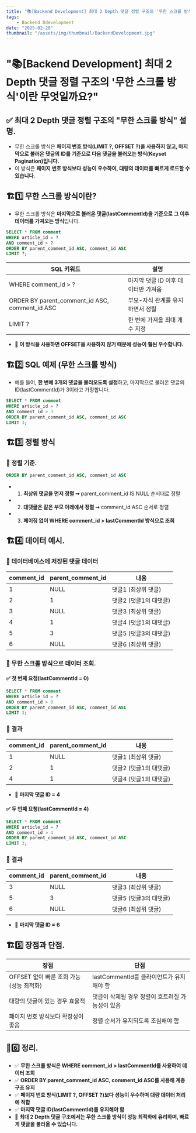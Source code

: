 ```yaml
---
title: "📚[Backend Development] 최대 2 Depth 댓글 정렬 구조의 '무한 스크롤 방식'이란 무엇일까요?"
tags:
    - Backend Ddevelopment
date: "2025-02-20"
thumbnail: "/assets/img/thumbnail/BackendDevelopment.jpg"
---
```


# "📚[Backend Development] 최대 2 Depth 댓글 정렬 구조의 '무한 스크롤 방식'이란 무엇일까요?"
## ✅ 최대 2 Depth 댓글 정렬 구조의 "무한 스크롤 방식" 설명.
- 무한 스크롤 방식은 **페이지 번호 방식(LIMIT ?, OFFSET ?)을 사용하지 않고, 마지막으로 불러온 댓글의 ID를 기준으로 다음 댓글을 불러오는 방식(Keyset Pagination)입니다.**
- 이 방식은 **페이지 번호 방식보다 성능이 우수하여, 대량의 데이터를 빠르게 로드할 수 있습니다.**

## 🏗️1️⃣ 무한 스크롤 방식이란?
- 무한 스크롤 방식은 **마지막으로 불러온 댓글(lastCommentId)을 기준으로 그 이후 데이터를 가져오는 방식**입니다.

```sql
SELECT * FROM comment
WHERE article_id = ?
AND comment_id > ?
ORDER BY parent_comment_id ASC, comment_id ASC
LIMIT ?;
```

|SQL 키워드|설명|
| -------- | -------- |
|WHERE comment_id > ?|마지막 댓글 ID 이후 데이터만 가져옴|
|ORDER BY parent_comment_id ASC, comment_id ASC|부모-자식 관계를 유지하면서 정렬|
|LIMIT ?|한 번에 가져올 최대 개수 지정|

- 📌 **이 방식을 사용하면 OFFSET을 사용하지 않기 때문에 성능이 훨씬 우수합니다.**

## 🏗️2️⃣ SQL 예제 (무한 스크롤 방식)
- 예를 들어, **한 번에 3개의 댓글을 불러오도록 설정**하고, 마지막으로 불러온 댓글의 ID(lastCommentId)가 3이라고 가정합니다.

```sql
SELECT * FROM comment
WHERE article_id = ?
AND comment_id > 3
ORDER BY parent_comment_id ASC, comment_id ASC
LIMIT 3;
```

## 🏗️3️⃣ 정렬 방식
### 📌 정렬 기준.
```sql
ORDER BY parent_comment_id ASC, comment_id ASC
```

- 1. **최상위 댓글을 먼저 정렬 ➞** parent_comment_id IS NULL 순서대로 정렬
- 2. **대댓글은 같은 부모 아래에서 정렬 ➞** comment_id ASC 순서로 정렬
- 3. **페이징 없이 WHERE comment_id > lastCommentId 방식으로 조회**

## 🏗️4️⃣ 데이터 예시.
### 📌 데이터베이스에 저장된 댓글 데이터

|comment_id|parent_comment_id|내용|
| -------- | -------- | -------- |
|1|NULL|댓글1 (최상위 댓글)|
|2|1|댓글2 (댓글1의 대댓글)|
|3|NULL|댓글3 (최상위 댓글)|
|4|1|댓글4 (댓글1의 대댓글)|
|5|3|댓글5 (댓글3의 대댓글)|
|6|NULL|댓글6 (최상위 댓글)|

### 📌 무한 스크롤 방식으로 데이터 조회.
#### ✅ 첫 번째 요청(lastCommentId = 0)
```sql
SELECT * FROM comment
WHERE article_id = ?
AND comment_id > 0
ORDER BY parent_comment_id ASC, comment_id ASC
LIMIT 3;
```

### 📌 결과

|comment_id|parent_comment_id|내용|
| -------- | -------- | -------- |
|1|NULL|댓글1 (최상위 댓글)|
|2|1|댓글2 (댓글1의 대댓글)|
|4|1|댓글4 (댓글1의 대댓글)|

- 📌 **마지막 댓글 ID = 4**

#### ✅ 두 번째 요청(lastCommentId = 4)
```sql
SELECT * FROM comment
WHERE article_id = ?
AND comment_id > 4
ORDER BY parent_comment_id ASC, comment_id ASC
LIMIT 3;
```

### 📌 결과

|comment_id|parent_comment_id|내용|
| -------- | -------- | -------- |
|3|NULL|댓글3 (최상위 댓글)|
|5|3|댓글5 (댓글3의 대댓글)|
|6|NULL|댓글6 (최상위 댓글)|

- 📌 **마지막 댓글 ID = 6**

## 🏗️5️⃣ 장점과 단점.

|장점|단점|
| -------- | -------- |
|OFFSET 없이 빠른 조회 가능 (성능 최적화)|lastCommentId를 클라이언트가 유지해야 함|
|대량의 댓글이 있는 경우 효율적|댓글이 삭제될 경우 정렬이 흐트러질 가능성이 있음|
|페이지 번호 방식보다 확장성이 좋음|정렬 순서가 유지되도록 조심해야 함|

## 🚀6️⃣ 정리.

- ✅ **무한 스크롤 방식은 WHERE comment_id > lastCommentId를 사용하여 데이터 조회**
- ✅ **ORDER BY parent_comment_id ASC, comment_id ASC를 사용해 계층 구조 유지**
- ✅ **페이지 번호 방식(LIMIT ?, OFFSET ?)보다 성능이 우수하며 대량 데이터 처리에 적합**
- ✅ **마지막 댓글 ID(lastCommentId)를 유지해야 함**
- 📌 **최대 2 Depth 댓글 구조에서는 무한 스크롤 방식이 성능 최적화에 유리하며, 빠르게 댓글을 불러올 수 있습니다.**
